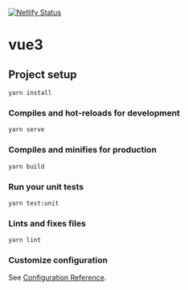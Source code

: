 [![Netlify Status](https://api.netlify.com/api/v1/badges/17ff6ff3-4c66-4cb9-a416-e7925a7d6332/deploy-status)](https://app.netlify.com/sites/v2strizichdesignui/deploys)

# vue3

## Project setup
```
yarn install
```

### Compiles and hot-reloads for development
```
yarn serve
```

### Compiles and minifies for production
```
yarn build
```

### Run your unit tests
```
yarn test:unit
```

### Lints and fixes files
```
yarn lint
```

### Customize configuration
See [Configuration Reference](https://cli.vuejs.org/config/).
